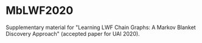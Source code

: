 # MbLWF2020
Supplementary material for "Learning LWF Chain Graphs: A Markov Blanket Discovery Approach" (accepted paper for UAI 2020).

